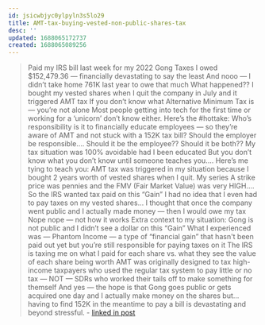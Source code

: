 ```yaml
---
id: jsicwbjyc0ylpyln3s5lo29
title: AMT-tax-buying-vested-non-public-shares-tax
desc: ''
updated: 1688065172737
created: 1688065089256
---
```



> Paid my IRS bill last week for my 2022 Gong Taxes
I owed $152,479.36 — financially devastating to say the least
And nooo — I didn’t take home 761K last year to owe that much
What happened??
I bought my vested shares when I quit the company in July and it triggered AMT tax
If you don’t know what Alternative Minimum Tax is — you’re not alone
Most people getting into tech for the first time or working for a ‘unicorn’ don’t know either.
Here’s the #hottake:
Who’s responsibility is it to financially educate employees — so they’re aware of AMT and not stuck with a 152K tax bill?
Should the employer be responsible…. Should it be the employee?? Should it be both??
My tax situation was 100% avoidable had I been educated
But you don’t know what you don’t know until someone teaches you….
Here’s me tying to teach you:
AMT tax was triggered in my situation because I bought 2 years worth of vested shares when I quit. My series A strike price was pennies and the FMV (Fair Market Value) was very HIGH…. So the IRS wanted tax paid on this “Gain”
I had no idea that I even had to pay taxes on my vested shares… I thought that once the company went public and I actually made money — then I would owe my tax
Nope nope — not how it works
Extra context to my situation:
Gong is not public and I didn’t see a dollar on this “Gain”
What I experienced was — Phantom Income — a type of “financial gain” that hasn't been paid out yet but you’re still responsible for paying taxes on it
The IRS is taxing me on what I paid for each share vs. what they see the value of each share being worth
AMT was originally designed to tax high-income taxpayers who used the regular tax system to pay little or no tax — NOT — SDRs who worked their tails off to make something for themself
And yes — the hope is that Gong goes public or gets acquired one day and I actually make money on the shares but… having to find 152K in the meantime to pay a bill is devastating and beyond stressful. - [linked in post](https://www.linkedin.com/feed/update/urn:li:activity:7079122876552933376/)